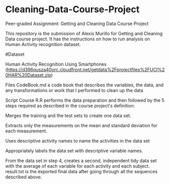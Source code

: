 # Cleaning-Data-Course-Project

Peer-graded Assignment: Getting and Cleaning Data Course Project

This repository is the submission of Alexis Murillo for Getting and Cleaning Data course project. It has the instructions on how to run analysis on Human Activity recognition dataset.

#Dataset

Human Activity Recognition Using Smartphones (https://d396qusza40orc.cloudfront.net/getdata%2Fprojectfiles%2FUCI%20HAR%20Dataset.zip)


Files
  CodeBook.md a code book that describes the variables, the data, and any transformations or work that I performed to clean up the data
    
  Script Course R.R performs the data preparation and then followed by the 5 steps required as described in the course project's definition:
       
  Merges the training and the test sets to create one data set.
        
  Extracts only the measurements on the mean and standard deviation for each measurement.
        
  Uses descriptive activity names to name the activities in the data set
        
  Appropriately labels the data set with descriptive variable names.
   
   From the data set in step 4, creates a second, independent tidy data set with the average of each variable for each activity and each subject.
    result.txt is the exported final data after going through all the sequences described above.

